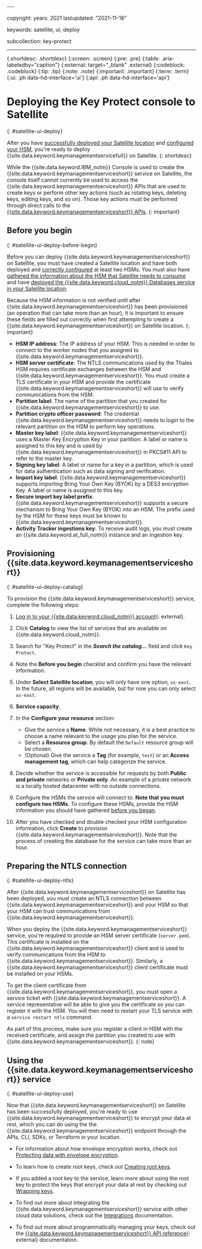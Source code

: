 <staging-satellite>
---

copyright:
  years: 2021
lastupdated: "2021-11-18"

keywords: satellite, ui, deploy

subcollection: key-protect

---

{:shortdesc: .shortdesc}
{:screen: .screen}
{:pre: .pre}
{:table: .aria-labeledby="caption"}
{:external: target="_blank" .external}
{:codeblock: .codeblock}
{:tip: .tip}
{:note: .note}
{:important: .important}
{:term: .term}
{:ui: .ph data-hd-interface='ui'}
{:api: .ph data-hd-interface='api'}

# Deploying the Key Protect console to Satellite
{: #satellite-ui-deploy}

After you have [successfully deployed your Satellite location](/docs/satellite?topic=satellite-getting-started) and [configured your HSM](/docs/key-protect?topic=key-protect-satellite-hsm-deploy), you're ready to deploy {{site.data.keyword.keymanagementservicefull}} on Satellite.
{: shortdesc}

While the {{site.data.keyword.IBM_notm}} Console is used to create the {{site.data.keyword.keymanagementserviceshort}} service on Satellite, the console itself cannot currently be used to access the {{site.data.keyword.keymanagementserviceshort}} APIs that are used to create keys or perform other key actions (such as rotating keys, deleting keys, editing keys, and so on). Those key actions must be performed through direct calls to the [{{site.data.keyword.keymanagementserviceshort}} APIs](/apidocs/key-protect).
{: important}

## Before you begin
{: #satellite-ui-deploy-before-begin}

Before you can deploy {{site.data.keyword.keymanagementserviceshort}} on Satellite, you must have created a Satellite location and have both deployed and [correctly configured](/docs/key-protect?topic=key-protect-satellite-hsm-deploy) at least two HSMs. You must also have [gathered the information about the HSM that Satellite needs to consume](/docs/key-protect?topic=key-protect-satellite-hsm-deploy#satellite-hsm-ui-values) and have [deployed the {{site.data.keyword.cloud_notm}} Databases service in your Satellite location](docs/cloud-databases?topic=cloud-databases-satellite-on-prem).

Because the HSM information is not verified until after {{site.data.keyword.keymanagementserviceshort}} has been provisioned (an operation that can take more than an hour), it is important to ensure these fields are filled out correctly when first attempting to create a {{site.data.keyword.keymanagementserviceshort}} on Satellite location.
{: important}

* **HSM IP address**: The IP address of your HSM. This is needed in order to connect to the worker nodes that you assigned to {{site.data.keyword.keymanagementserviceshort}}.
* **HSM server certificate**: The NTLS communications used by the Thales HSM requires certificate exchanges between the HSM and {{site.data.keyword.keymanagementserviceshort}}. You must create a TLS certificate in your HSM and provide the certificate {{site.data.keyword.keymanagementserviceshort}} will use to verify communications from the HSM.
* **Partition label**: The name of the partition that you created for {{site.data.keyword.keymanagementserviceshort}} to use.
* **Partition crypto officer password**: The credential {{site.data.keyword.keymanagementserviceshort}} needs to login to the relevant partition on the HSM to perform key operations.
* **Master key label**: {{site.data.keyword.keymanagementserviceshort}} uses a Master Key Encryption Key in your partition. A label or name is assigned to this key and is used by {{site.data.keyword.keymanagementserviceshort}} in PKCS#11 API to refer to the master key.
* **Signing key label**: A label or name for a key in a partition, which is used for data authentication such as data signing and verification.
* **Import key label**: {{site.data.keyword.keymanagementserviceshort}} supports importing Bring Your Own Key (BYOK) by a DES3 encryption Key. A label or name is assigned to this key.
* **Secure import key label prefix**: {{site.data.keyword.keymanagementserviceshort}} supports a secure mechanism to Bring Your Own Key (BYOK) into an HSM. The prefix used by the HSM for these keys must be known to {{site.data.keyword.keymanagementserviceshort}}.
* **Activity Tracker ingestions key**: To receive audit logs, you must create an {{site.data.keyword.at_full_notm}} instance and an ingestion key.

## Provisioning {{site.data.keyword.keymanagementserviceshort}}
{: #satellite-ui-deploy-catalog}

To provision the {{site.data.keyword.keymanagementserviceshort}} service, complete the following steps:

1. [Log in to your {{site.data.keyword.cloud_notm}} account](https://{DomainName}/){: external}.

2. Click **Catalog** to view the list of services that are available on {{site.data.keyword.cloud_notm}}.

3. Search for "Key Protect" in the ***Search the catalog...*** field and click `Key Protect`.

4. Note the **Before you begin** checklist and confirm you have the relevant information.

5. Under **Select Satellite location**, you will only have one option, `us-east`. In the future, all regions will be available, but for now you can only select `us-east`.

6. **Service capacity**.

7. In the **Configure your resource** section:
    * Give the service a **Name**. While not necessary, it is a best practice to choose a name relevant to the usage you plan for the service.
    * Select a **Resource group**. By default the `Default` resource group will be chosen.
    * (Optional) Give the service a **Tag** (for example, `test`) or an **Access management tag**, which can help categorize the service.

8. Decide whether the service is accessible for requests by both **Public and private** networks or **Private only**. An example of a private network is a locally hosted datacenter with no outside connections.

9. Configure the HSMs the service will connect to. **Note that you must configure two HSMs**. To configure these HSMs, provide the HSM information you should have gathered [before you began](#satellite-ui-deploy-before-begin).

10. After you have checked and double checked your HSM configuration information, click **Create** to provision {{site.data.keyword.keymanagementserviceshort}}. Note that the process of creating the database for the service can take more than an hour.

## Preparing the NTLS connection
{: #satellite-ui-deploy-ntls}

After {{site.data.keyword.keymanagementserviceshort}} on Satellite has been deployed, you must create an NTLS connection between {{site.data.keyword.keymanagementserviceshort}} and your HSM so that your HSM can trust communications from {{site.data.keyword.keymanagementserviceshort}}.

When you deploy the {{site.data.keyword.keymanagementserviceshort}} service, you're required to provide an HSM server certificate (`server.pem`). This certificate is installed on the {{site.data.keyword.keymanagementserviceshort}} client and is used to verify communications from the HSM to {{site.data.keyword.keymanagementserviceshort}}. Similarly, a {{site.data.keyword.keymanagementserviceshort}} client certificate must be installed on your HSMs.

To get the client certificate from {{site.data.keyword.keymanagementserviceshort}}, you must open a service ticket with {{site.data.keyword.keymanagementserviceshort}}. A service representative will be able to give you the certificate so you can register it with the HSM. You will then need to restart your TLS service with a `service restart ntls` command.

As part of this process, make sure you register a client in HSM with the received certificate, and assign the partition you created to use with {{site.data.keyword.keymanagementserviceshort}}.
{: note}

## Using the {{site.data.keyword.keymanagementserviceshort}} service
{: #satellite-ui-deploy-use}

Now that {{site.data.keyword.keymanagementserviceshort}} on Satellite has been successfully deployed, you're ready to use {{site.data.keyword.keymanagementserviceshort}} to encrypt your data at rest, which you can do using the the {{site.data.keyword.keymanagementserviceshort}} endpoint through the APIs, CLI, SDKs, or Terraform in your location.

* For information about how envelope encryption works, check out [Protecting data with envelope encryption](/docs/key-protect?topic=key-protect-envelope-encryption).

* To learn how to create root keys, check out [Creating root keys](/docs/key-protect?topic=key-protect-create-root-keys).

* If you added a root key to the service, learn more about using the root key to protect the keys that encrypt your data at rest by checking out [Wrapping keys](/docs/key-protect?topic=key-protect-wrap-keys).

* To find out more about integrating the {{site.data.keyword.keymanagementserviceshort}} service with other cloud data solutions, check out the [Integrations](/docs/key-protect?topic=key-protect-integrate-services) documentation.

* To find out more about programmatically managing your keys, check out the [{{site.data.keyword.keymanagementserviceshort}} API reference](/apidocs/key-protect){: external} documentation.</staging-satellite>

